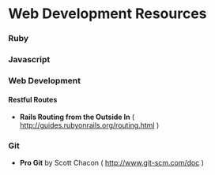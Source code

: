 Web Development Resources
=========================

### Ruby  


### Javascript

 
### Web Development 


#### Restful Routes  
- **Rails Routing from the Outside In** ( http://guides.rubyonrails.org/routing.html )  

### Git
- **Pro Git** by Scott Chacon ( http://www.git-scm.com/doc ) 

